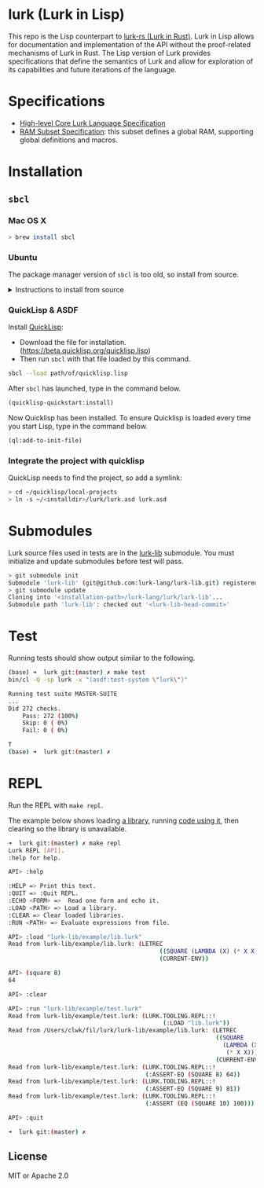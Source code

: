 # lurk (Lurk in Lisp)

This repo is the Lisp counterpart to [lurk-rs (Lurk in Rust)](https://github.com/lurk-lang/lurk-rs). Lurk in Lisp allows for documentation and implementation of the API without the proof-related mechanisms of Lurk in Rust. The Lisp version of Lurk provides specifications that define the semantics of Lurk and allow for exploration of its capabilities and future iterations of the language.

# Specifications

- [High-level Core Lurk Language Specification](spec/v0-1.md)
- [RAM Subset Specification](spec/ram.md): this subset defines a global RAM, supporting global definitions and macros.

# Installation

## `sbcl`

### Mac OS X

```bash
> brew install sbcl
```

### Ubuntu

The package manager version of `sbcl` is too old, so install from source.

<details>
  <summary>Instructions to install from source</summary>

- Download from github:
```bash
git clone https://github.com/sbcl/sbcl
``` 

- Change directory:
```bash
cd sbcl
```

- Compile (will take some time):
```bash
sh make.sh
```

- Install (you may need `sudo`):
```bash
sh install.sh
```

If you prefer a different configuration, follow the `README` and `INSTALL` files of the `sbcl` source repo.

</details>

### QuickLisp & ASDF

Install [QuickLisp](https://www.quicklisp.org):

- Download the file for installation. (https://beta.quicklisp.org/quicklisp.lisp)
- Then run `sbcl` with that file loaded by this command.

```sh
sbcl --load path/of/quicklisp.lisp
```

After `sbcl` has launched, type in the command below.

```lisp
(quicklisp-quickstart:install)
```

Now Quicklisp has been installed. To ensure Quicklisp is loaded every time you start Lisp, type in the command below.

```lisp
(ql:add-to-init-file)
```

### Integrate the project with quicklisp

QuickLisp needs to find the project, so add a symlink:

```bash
> cd ~/quicklisp/local-projects
> ln -s ~/<installdir>/lurk/lurk.asd lurk.asd
```

# Submodules

Lurk source files used in tests are in the [lurk-lib](https://github.com/lurk-lang/lurk-lib) submodule. You must
initialize and update submodules before test will pass.

```bash
> git submodule init
Submodule 'lurk-lib' (git@github.com:lurk-lang/lurk-lib.git) registered for path 'lurk-lib'
> git submodule update
Cloning into '<installation-path>/lurk-lang/lurk/lurk-lib'...
Submodule path 'lurk-lib': checked out '<lurk-lib-head-commit>'
```

# Test

Running tests should show output similar to the following.
```bash
(base) ➜  lurk git:(master) ✗ make test
bin/cl -Q -sp lurk -x "(asdf:test-system \"lurk\")"

Running test suite MASTER-SUITE
...
Did 272 checks.
    Pass: 272 (100%)
    Skip: 0 ( 0%)
    Fail: 0 ( 0%)

T
(base) ➜  lurk git:(master) ✗
```

# REPL

Run the REPL with `make repl`.

The example below shows loading [a library](lurk-lib/example/lib.lurk), running [code using it](lurk-lib/example/test.lurk), then clearing so the library is unavailable.

```bash
➜  lurk git:(master) ✗ make repl          
Lurk REPL [API].
:help for help.

API> :help

:HELP => Print this text.
:QUIT => :Quit REPL.
:ECHO <FORM> =>  Read one form and echo it.
:LOAD <PATH> => Load a library.
:CLEAR => Clear loaded libraries.
:RUN <PATH> => Evaluate expressions from file.

API> :load "lurk-lib/example/lib.lurk"
Read from lurk-lib/example/lib.lurk: (LETREC
                                           ((SQUARE (LAMBDA (X) (* X X))))
                                           (CURRENT-ENV))

API> (square 8)
64

API> :clear

API> :run "lurk-lib/example/test.lurk"
Read from lurk-lib/example/test.lurk: (LURK.TOOLING.REPL::!
                                            (:LOAD "lib.lurk"))
Read from /Users/clwk/fil/lurk/lurk-lib/example/lib.lurk: (LETREC
                                                           ((SQUARE
                                                             (LAMBDA (X)
                                                              (* X X))))
                                                           (CURRENT-ENV))
Read from lurk-lib/example/test.lurk: (LURK.TOOLING.REPL::!
                                       (:ASSERT-EQ (SQUARE 8) 64))
Read from lurk-lib/example/test.lurk: (LURK.TOOLING.REPL::!
                                       (:ASSERT-EQ (SQUARE 9) 81))
Read from lurk-lib/example/test.lurk: (LURK.TOOLING.REPL::!
                                       (:ASSERT (EQ (SQUARE 10) 100)))

API> :quit

➜  lurk git:(master) ✗ 
```

## License

MIT or Apache 2.0
